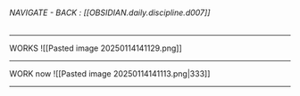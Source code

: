 ###### NAVIGATE - BACK : [[OBSIDIAN.daily.discipline.d007]]
----







WORKS
![[Pasted image 20250114141129.png]]




-----





 WORK now
![[Pasted image 20250114141113.png|333]]





------
